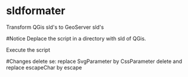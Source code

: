 # sldformater
Transform QGis sld's to GeoServer sld's

#Notice
Deplace the script in a directory with sld of QGis.

Execute the script

#Changes
delete se:
replace SvgParameter by CssParameter
delete <Description> and </Description>
replace escapeChar by escape

